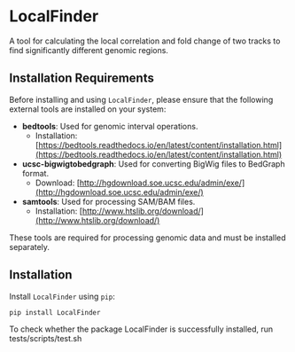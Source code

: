 # LocalFinder

A tool for calculating the local correlation and fold change of two tracks to find significantly different genomic regions.

## Installation Requirements

Before installing and using `LocalFinder`, please ensure that the following external tools are installed on your system:

- **bedtools**: Used for genomic interval operations.
  - Installation: [https://bedtools.readthedocs.io/en/latest/content/installation.html](https://bedtools.readthedocs.io/en/latest/content/installation.html)
- **ucsc-bigwigtobedgraph**: Used for converting BigWig files to BedGraph format.
  - Download: [http://hgdownload.soe.ucsc.edu/admin/exe/](http://hgdownload.soe.ucsc.edu/admin/exe/)
- **samtools**: Used for processing SAM/BAM files.
  - Installation: [http://www.htslib.org/download/](http://www.htslib.org/download/)

These tools are required for processing genomic data and must be installed separately.

## Installation

Install `LocalFinder` using `pip`:

```bash
pip install LocalFinder
```
To check whether the package LocalFinder is successfully installed, run tests/scripts/test.sh

